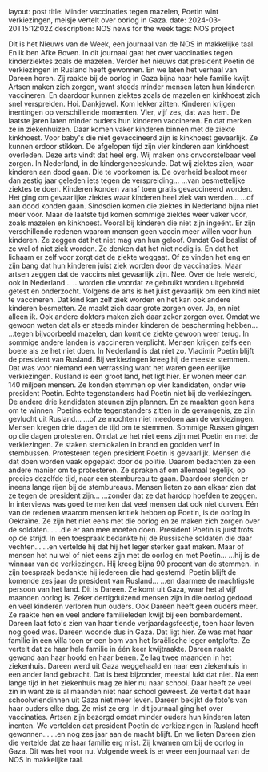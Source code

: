 layout: post
title: Minder vaccinaties tegen mazelen, Poetin wint verkiezingen, meisje vertelt over oorlog in Gaza.
date: 2024-03-20T15:12:02Z
description: NOS news for the week
tags: NOS project

Dit is het Nieuws van de Week, een journaal van de NOS in makkelijke taal. En ik ben Afke Boven. In dit journaal gaat het over vaccinaties tegen kinderziektes zoals de mazelen. Verder het nieuws dat president Poetin de verkiezingen in Rusland heeft gewonnen. En we laten het verhaal van Dareen horen. Zij raakte bij de oorlog in Gaza bijna haar hele familie kwijt. Artsen maken zich zorgen, want steeds minder mensen laten hun kinderen vaccineren. En daardoor kunnen ziektes zoals de mazelen en kinkhoest zich snel verspreiden. Hoi. Dankjewel. Kom lekker zitten. Kinderen krijgen inentingen op verschillende momenten. Vier, vijf zes, dat was hem. De laatste jaren laten minder ouders hun kinderen vaccineren. En dat merken ze in ziekenhuizen. Daar komen vaker kinderen binnen met de ziekte kinkhoest. Voor baby's die niet gevaccineerd zijn is kinkhoest gevaarlijk. Ze kunnen erdoor stikken. De afgelopen tijd zijn vier kinderen aan kinkhoest overleden. Deze arts vindt dat heel erg. Wij maken ons onvoorstelbaar veel zorgen. In Nederland, in de kindergeneeskunde. Dat wij ziektes zien, waar kinderen aan dood gaan. Die te voorkomen is. De overheid besloot meer dan zestig jaar geleden iets tegen de verspreiding... ...van besmettelijke ziektes te doen. Kinderen konden vanaf toen gratis gevaccineerd worden. Het ging om gevaarlijke ziektes waar kinderen heel ziek van werden... ...of aan dood konden gaan. Sindsdien komen die ziektes in Nederland bijna niet meer voor. Maar de laatste tijd komen sommige ziektes weer vaker voor, zoals mazelen en kinkhoest. Vooral bij kinderen die niet zijn ingeënt. Er zijn verschillende redenen waarom mensen geen vaccin meer willen voor hun kinderen. Ze zeggen dat het niet mag van hun geloof. Omdat God beslist of ze wel of niet ziek worden. Ze denken dat het niet nodig is. En dat het lichaam er zelf voor zorgt dat de ziekte weggaat. Of ze vinden het eng en zijn bang dat hun kinderen juist ziek worden door de vaccinaties. Maar artsen zeggen dat de vaccins niet gevaarlijk zijn. Nee. Over de hele wereld, ook in Nederland... ...worden die voordat ze gebruikt worden uitgebreid getest en onderzocht. Volgens de arts is het juist gevaarlijk om een kind niet te vaccineren. Dat kind kan zelf ziek worden en het kan ook andere kinderen besmetten. Ze maakt zich daar grote zorgen over. Ja, en niet alleen ik. Ook andere dokters maken zich daar zeker zorgen over. Omdat we gewoon weten dat als er steeds minder kinderen de bescherming hebben... ...tegen bijvoorbeeld mazelen, dan komt de ziekte gewoon weer terug. In sommige andere landen is vaccineren verplicht. Mensen krijgen zelfs een boete als ze het niet doen. In Nederland is dat niet zo. Vladimir Poetin blijft de president van Rusland. Bij verkiezingen kreeg hij de meeste stemmen. Dat was voor niemand een verrassing want het waren geen eerlijke verkiezingen. Rusland is een groot land, het ligt hier. Er wonen meer dan 140 miljoen mensen. Ze konden stemmen op vier kandidaten, onder wie president Poetin. Echte tegenstanders had Poetin niet bij de verkiezingen. De andere drie kandidaten steunen zijn plannen. En ze maakten geen kans om te winnen. Poetins echte tegenstanders zitten in de gevangenis, ze zijn gevlucht uit Rusland... ...of ze mochten niet meedoen aan de verkiezingen. Mensen kregen drie dagen de tijd om te stemmen. Sommige Russen gingen op die dagen protesteren. Omdat ze het niet eens zijn met Poetin en met de verkiezingen. Ze staken stemlokalen in brand en gooiden verf in stembussen. Protesteren tegen president Poetin is gevaarlijk. Mensen die dat doen worden vaak opgepakt door de politie. Daarom bedachten ze een andere manier om te protesteren. Ze spraken af om allemaal tegelijk, op precies dezelfde tijd, naar een stembureau te gaan. Daardoor stonden er ineens lange rijen bij de stembureaus. Mensen lieten zo aan elkaar zien dat ze tegen de president zijn... ...zonder dat ze dat hardop hoefden te zeggen. In interviews was goed te merken dat veel mensen dat ook niet durven. Eén van de redenen waarom mensen kritiek hebben op Poetin, is de oorlog in Oekraïne. Ze zijn het niet eens met die oorlog en ze maken zich zorgen over de soldaten... ...die er aan mee moeten doen. President Poetin is juist trots op de strijd. In een toespraak bedankte hij de Russische soldaten die daar vechten... ...en vertelde hij dat hij het leger sterker gaat maken. Maar of mensen het nu wel of niet eens zijn met de oorlog en met Poetin... ...hij is de winnaar van de verkiezingen. Hij kreeg bijna 90 procent van de stemmen. In zijn toespraak bedankte hij iedereen die had gestemd. Poetin blijft de komende zes jaar de president van Rusland... ...en daarmee de machtigste persoon van het land. Dit is Dareen. Ze komt uit Gaza, waar het al vijf maanden oorlog is. Zeker dertigduizend mensen zijn in die oorlog gedood en veel kinderen verloren hun ouders. Ook Dareen heeft geen ouders meer. Ze raakte hen en veel andere familieleden kwijt bij een bombardement. Dareen laat foto's zien van haar tiende verjaardagsfeestje, toen haar leven nog goed was. Dareen woonde dus in Gaza. Dat ligt hier. Ze was met haar familie in een villa toen er een bom van het Israëlische leger ontplofte. Ze vertelt dat ze haar hele familie in één keer kwijtraakte. Dareen raakte gewond aan haar hoofd en haar benen. Ze lag twee maanden in het ziekenhuis. Dareen werd uit Gaza weggehaald en naar een ziekenhuis in een ander land gebracht. Dat is best bijzonder, meestal lukt dat niet. Na een lange tijd in het ziekenhuis mag ze hier nu naar school. Daar heeft ze veel zin in want ze is al maanden niet naar school geweest. Ze vertelt dat haar schoolvriendinnen uit Gaza niet meer leven. Dareen bekijkt de foto's van haar ouders elke dag. Ze mist ze erg. In dit journaal ging het over vaccinaties. Artsen zijn bezorgd omdat minder ouders hun kinderen laten inenten. We vertelden dat president Poetin de verkiezingen in Rusland heeft gewonnen... ...en nog zes jaar aan de macht blijft. En we lieten Dareen zien die vertelde dat ze haar familie erg mist. Zij kwamen om bij de oorlog in Gaza. Dit was het voor nu. Volgende week is er weer een journaal van de NOS in makkelijke taal.